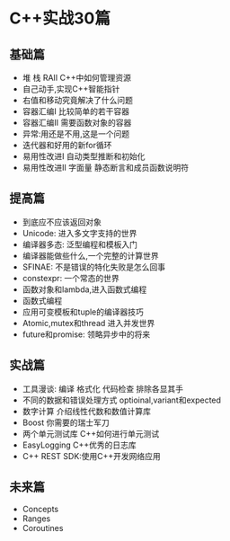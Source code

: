 # C++实战30篇

## 基础篇

* 堆 栈 RAII C++中如何管理资源
* 自己动手,实现C++智能指针
* 右值和移动究竟解决了什么问题
* 容器汇编I 比较简单的若干容器
* 容器汇编II 需要函数对象的容器
* 异常:用还是不用,这是一个问题
* 迭代器和好用的新for循环
* 易用性改进I 自动类型推断和初始化
* 易用性改进II 字面量 静态断言和成员函数说明符

## 提高篇

* 到底应不应该返回对象
* Unicode: 进入多文字支持的世界
* 编译器多态: 泛型编程和模板入门
* 编译器能做些什么,一个完整的计算世界
* SFINAE: 不是错误的特化失败是怎么回事
* constexpr: 一个常态的世界
* 函数对象和lambda,进入函数式编程
* 函数式编程
* 应用可变模板和tuple的编译器技巧
* Atomic,mutex和thread 进入并发世界
* future和promise: 领略异步中的将来

## 实战篇

* 工具漫谈: 编译 格式化 代码检查 排除各显其手
* 不同的数据和错误处理方式 optioinal,variant和expected
* 数字计算 介绍线性代数和数值计算库
* Boost 你需要的瑞士军刀
* 两个单元测试库 C++如何进行单元测试
* EasyLogging C++优秀的日志库
* C++ REST SDK:使用C++开发网络应用

## 未来篇

* Concepts
* Ranges
* Coroutines